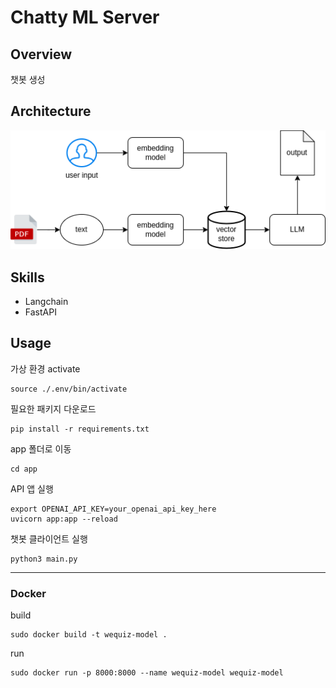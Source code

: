 # Chatty ML Server

## Overview
챗봇 생성

## Architecture

<img src="./assets/ML_architecture.png">

## Skills
- Langchain
- FastAPI

## Usage
가상 환경 activate
```
source ./.env/bin/activate
```

필요한 패키지 다운로드
```
pip install -r requirements.txt
```

app 폴더로 이동
```
cd app
```

API 앱 실행
```
export OPENAI_API_KEY=your_openai_api_key_here
uvicorn app:app --reload
```

챗봇 클라이언트 실행
```
python3 main.py
```
---

### Docker

build
```shell
sudo docker build -t wequiz-model .
```

run
```shell
sudo docker run -p 8000:8000 --name wequiz-model wequiz-model
```